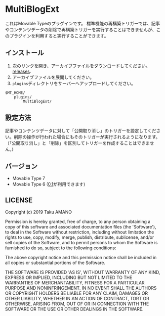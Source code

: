 # MultiBlogExt

これはMovable Typeのプラグインです。
標準機能の再構築トリガーでは、記事やコンテンツデータの削除で再構築トリガーを実行することはできませんが、このプラグインを利用すると実行することができます。

## インストール

1. 次のリンクを開き、アーカイブファイルをダウンロードしてください。 [releases](https://github.com/usualoma/mt-plugin-MultiBlogExt/releases).
1. アーカイブファイルを展開してください。
1. `plugins`ディレクトリをサーバーへアップロードしてください。

```
$MT_HOME/
    plugins/
        MultiBlogExt/
```

## 設定方法

記事やコンテンツデータに対して「公開取り消し」のトリガーを設定してください。削除の操作が行われた場合にもそのトリガーが実行されるようになります。（「公開取り消し」と「削除」を区別してトリガーを作成することはできません。）


## バージョン

* Movable Type 7
* Movable Type 6 ([0.1](https://github.com/usualoma/mt-plugin-MultiBlogExt/releases/0.1)が利用できます)

## LICENSE

Copyright (c) 2019 Taku AMANO

Permission is hereby granted, free of charge, to any person obtaining
a copy of this software and associated documentation files (the
'Software'), to deal in the Software without restriction, including
without limitation the rights to use, copy, modify, merge, publish,
distribute, sublicense, and/or sell copies of the Software, and to
permit persons to whom the Software is furnished to do so, subject to
the following conditions:

The above copyright notice and this permission notice shall be
included in all copies or substantial portions of the Software.

THE SOFTWARE IS PROVIDED 'AS IS', WITHOUT WARRANTY OF ANY KIND,
EXPRESS OR IMPLIED, INCLUDING BUT NOT LIMITED TO THE WARRANTIES OF
MERCHANTABILITY, FITNESS FOR A PARTICULAR PURPOSE AND NONINFRINGEMENT.
IN NO EVENT SHALL THE AUTHORS OR COPYRIGHT HOLDERS BE LIABLE FOR ANY
CLAIM, DAMAGES OR OTHER LIABILITY, WHETHER IN AN ACTION OF CONTRACT,
TORT OR OTHERWISE, ARISING FROM, OUT OF OR IN CONNECTION WITH THE
SOFTWARE OR THE USE OR OTHER DEALINGS IN THE SOFTWARE.
